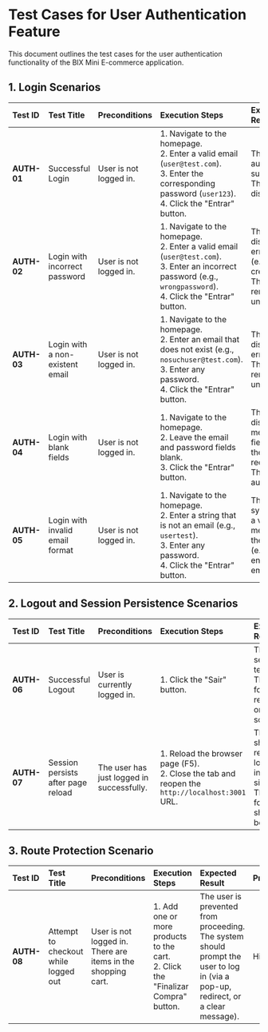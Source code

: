 # Test Cases for User Authentication Feature

This document outlines the test cases for the user authentication functionality of the BIX Mini E-commerce application.

## 1. Login Scenarios

| Test ID   | Test Title                      | Preconditions             | Execution Steps                                                                                                         | Expected Result                                                                                                    | Priority |
| :-------- | :------------------------------ | :------------------------ | :---------------------------------------------------------------------------------------------------------------------- | :----------------------------------------------------------------------------------------------------------------- | :------- |
| **AUTH-01** | Successful Login                | User is not logged in.    | 1. Navigate to the homepage.<br>2. Enter a valid email (`user@test.com`).<br>3. Enter the corresponding password (`user123`).<br>4. Click the "Entrar" button. | The user is authenticated successfully.<br>The login form disappears.                                              | High     |
| **AUTH-02** | Login with incorrect password   | User is not logged in.    | 1. Navigate to the homepage.<br>2. Enter a valid email (`user@test.com`).<br>3. Enter an incorrect password (e.g., `wrongpassword`).<br>4. Click the "Entrar" button. | The system displays a clear error message (e.g., "Invalid credentials").<br>The user remains unauthenticated.      | High     |
| **AUTH-03** | Login with a non-existent email | User is not logged in.    | 1. Navigate to the homepage.<br>2. Enter an email that does not exist (e.g., `nosuchuser@test.com`).<br>3. Enter any password.<br>4. Click the "Entrar" button. | The system displays a clear error message.<br>The user remains unauthenticated.                                    | Medium   |
| **AUTH-04** | Login with blank fields         | User is not logged in.    | 1. Navigate to the homepage.<br>2. Leave the email and password fields blank.<br>3. Click the "Entrar" button.  | The system displays an error message or the fields indicate they are required.<br>The user is not authenticated.    | Medium   |
| **AUTH-05** | Login with invalid email format | User is not logged in.    | 1. Navigate to the homepage.<br>2. Enter a string that is not an email (e.g., `usertest`).<br>3. Enter any password.<br>4. Click the "Entrar" button.      | The browser or system displays a validation message about the email format (e.g., "Please enter a valid email address"). | Low      |

## 2. Logout and Session Persistence Scenarios

| Test ID   | Test Title                         | Preconditions                         | Execution Steps                                                                                   | Expected Result                                                                                           | Priority |
| :-------- | :--------------------------------- | :------------------------------------ | :------------------------------------------------------------------------------------------------ | :-------------------------------------------------------------------------------------------------------- | :------- |
| **AUTH-06** | Successful Logout                  | User is currently logged in.          | 1. Click the "Sair" button.                                                             | The user session is terminated.<br>The login form reappears on the screen.                                | High     |
| **AUTH-07** | Session persists after page reload | The user has just logged in successfully. | 1. Reload the browser page (F5).<br>2. Close the tab and reopen the `http://localhost:3001` URL. | The user should remain logged in in both situations.<br>The login form should not be visible.             | High     |

## 3. Route Protection Scenario

| Test ID   | Test Title                          | Preconditions                                            | Execution Steps                                                                                          | Expected Result                                                                                                            | Priority |
| :-------- | :---------------------------------- | :------------------------------------------------------- | :------------------------------------------------------------------------------------------------------- | :------------------------------------------------------------------------------------------------------------------------- | :------- |
| **AUTH-08** | Attempt to checkout while logged out | User is not logged in.<br>There are items in the shopping cart. | 1. Add one or more products to the cart.<br>2. Click the "Finalizar Compra" button. | The user is prevented from proceeding.<br>The system should prompt the user to log in (via a pop-up, redirect, or a clear message). | High     |